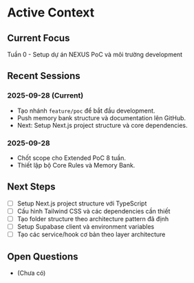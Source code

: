 # Active Context
## Current Focus
Tuần 0 - Setup dự án NEXUS PoC và môi trường development

## Recent Sessions
### 2025-09-28 (Current)
- Tạo nhánh `feature/poc` để bắt đầu development.
- Push memory bank structure và documentation lên GitHub.
- Next: Setup Next.js project structure và core dependencies.

### 2025-09-28
- Chốt scope cho Extended PoC 8 tuần.
- Thiết lập bộ Core Rules và Memory Bank.

## Next Steps
- [ ] Setup Next.js project structure với TypeScript
- [ ] Cấu hình Tailwind CSS và các dependencies cần thiết
- [ ] Tạo folder structure theo architecture pattern đã định
- [ ] Setup Supabase client và environment variables
- [ ] Tạo các service/hook cơ bản theo layer architecture

## Open Questions
- (Chưa có)
